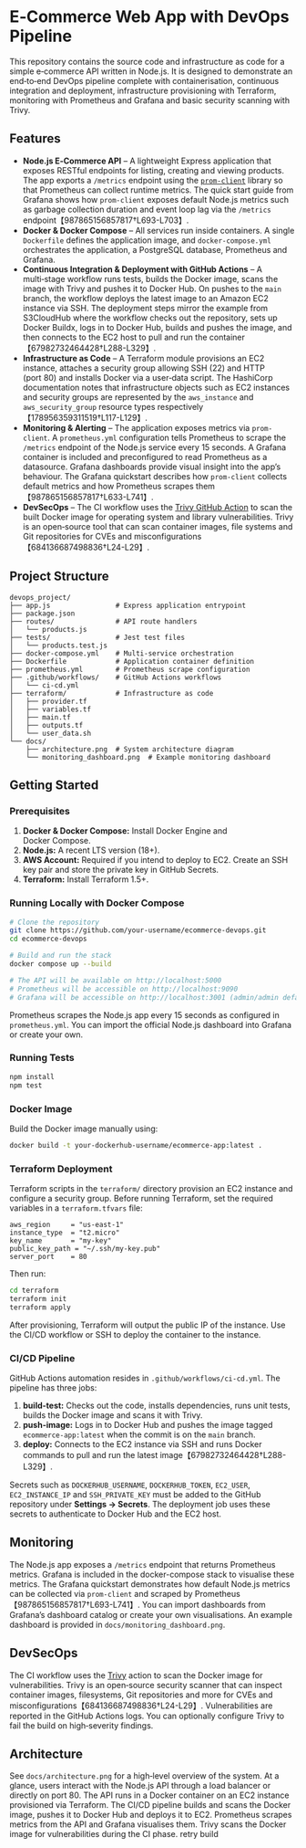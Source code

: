 # E‑Commerce Web App with DevOps Pipeline

This repository contains the source code and infrastructure as code for a simple
e‑commerce API written in Node.js.  It is designed to demonstrate an
end‑to‑end DevOps pipeline complete with containerisation, continuous
integration and deployment, infrastructure provisioning with Terraform,
monitoring with Prometheus and Grafana and basic security scanning with Trivy.

## Features

- **Node.js E‑Commerce API** – A lightweight Express application that exposes
  RESTful endpoints for listing, creating and viewing products.  The app
  exports a `/metrics` endpoint using the [`prom-client`](https://github.com/siimon/prom-client)
  library so that Prometheus can collect runtime metrics.  The quick start
  guide from Grafana shows how `prom-client` exposes default Node.js metrics
  such as garbage collection duration and event loop lag via the `/metrics`
  endpoint【987865156857817†L693-L703】.
- **Docker & Docker Compose** – All services run inside containers.  A
  single `Dockerfile` defines the application image, and `docker‑compose.yml`
  orchestrates the application, a PostgreSQL database, Prometheus and Grafana.
- **Continuous Integration & Deployment with GitHub Actions** – A multi‑stage
  workflow runs tests, builds the Docker image, scans the image with Trivy and
  pushes it to Docker Hub.  On pushes to the `main` branch, the workflow
  deploys the latest image to an Amazon EC2 instance via SSH.  The
  deployment steps mirror the example from S3CloudHub where the workflow
  checks out the repository, sets up Docker Buildx, logs in to Docker Hub,
  builds and pushes the image, and then connects to the EC2 host to pull and
  run the container【67982732464428†L288-L329】.
- **Infrastructure as Code** – A Terraform module provisions an EC2 instance,
  attaches a security group allowing SSH (22) and HTTP (port 80) and
  installs Docker via a user‑data script.  The HashiCorp documentation notes
  that infrastructure objects such as EC2 instances and security groups are
  represented by the `aws_instance` and `aws_security_group` resource types
  respectively【178956359311519†L117-L129】.
- **Monitoring & Alerting** – The application exposes metrics via
  `prom-client`.  A `prometheus.yml` configuration tells Prometheus to
  scrape the `/metrics` endpoint of the Node.js service every 15 seconds.  A
  Grafana container is included and preconfigured to read Prometheus as a
  datasource.  Grafana dashboards provide visual insight into the app’s
  behaviour.  The Grafana quickstart describes how `prom-client` collects
  default metrics and how Prometheus scrapes them【987865156857817†L633-L741】.
- **DevSecOps** – The CI workflow uses the [Trivy GitHub Action](https://github.com/aquasecurity/trivy-action)
  to scan the built Docker image for operating system and library
  vulnerabilities.  Trivy is an open‑source tool that can scan container
  images, file systems and Git repositories for CVEs and misconfigurations
  【684136687498836†L24-L29】.

## Project Structure

```
devops_project/
├── app.js                # Express application entrypoint
├── package.json
├── routes/               # API route handlers
│   └── products.js
├── tests/                # Jest test files
│   └── products.test.js
├── docker-compose.yml    # Multi‑service orchestration
├── Dockerfile            # Application container definition
├── prometheus.yml        # Prometheus scrape configuration
├── .github/workflows/    # GitHub Actions workflows
│   └── ci-cd.yml
├── terraform/            # Infrastructure as code
│   ├── provider.tf
│   ├── variables.tf
│   ├── main.tf
│   ├── outputs.tf
│   └── user_data.sh
└── docs/
    ├── architecture.png  # System architecture diagram
    └── monitoring_dashboard.png  # Example monitoring dashboard
```

## Getting Started

### Prerequisites

1. **Docker & Docker Compose:** Install Docker Engine and Docker Compose.
2. **Node.js:** A recent LTS version (18+).
3. **AWS Account:** Required if you intend to deploy to EC2.  Create an
   SSH key pair and store the private key in GitHub Secrets.
4. **Terraform:** Install Terraform 1.5+.

### Running Locally with Docker Compose

```bash
# Clone the repository
git clone https://github.com/your‑username/ecommerce-devops.git
cd ecommerce-devops

# Build and run the stack
docker compose up --build

# The API will be available on http://localhost:5000
# Prometheus will be accessible on http://localhost:9090
# Grafana will be accessible on http://localhost:3001 (admin/admin default login)
```

Prometheus scrapes the Node.js app every 15 seconds as configured in
`prometheus.yml`.  You can import the official Node.js dashboard into
Grafana or create your own.

### Running Tests

```bash
npm install
npm test
```

### Docker Image

Build the Docker image manually using:

```bash
docker build -t your‑dockerhub‑username/ecommerce-app:latest .
```

### Terraform Deployment

Terraform scripts in the `terraform/` directory provision an EC2 instance and
configure a security group.  Before running Terraform, set the required
variables in a `terraform.tfvars` file:

```hcl
aws_region     = "us-east-1"
instance_type  = "t2.micro"
key_name       = "my-key"
public_key_path = "~/.ssh/my-key.pub"
server_port    = 80
```

Then run:

```bash
cd terraform
terraform init
terraform apply
```

After provisioning, Terraform will output the public IP of the instance.  Use
the CI/CD workflow or SSH to deploy the container to the instance.

### CI/CD Pipeline

GitHub Actions automation resides in `.github/workflows/ci-cd.yml`.  The
pipeline has three jobs:

1. **build-test:** Checks out the code, installs dependencies, runs unit tests,
   builds the Docker image and scans it with Trivy.
2. **push-image:** Logs in to Docker Hub and pushes the image tagged
   `ecommerce-app:latest` when the commit is on the `main` branch.
3. **deploy:** Connects to the EC2 instance via SSH and runs Docker commands
   to pull and run the latest image【67982732464428†L288-L329】.

Secrets such as `DOCKERHUB_USERNAME`, `DOCKERHUB_TOKEN`, `EC2_USER`,
`EC2_INSTANCE_IP` and `SSH_PRIVATE_KEY` must be added to the GitHub
repository under **Settings → Secrets**.  The deployment job uses these
secrets to authenticate to Docker Hub and the EC2 host.

## Monitoring

The Node.js app exposes a `/metrics` endpoint that returns Prometheus metrics.
Grafana is included in the docker-compose stack to visualise these metrics.
The Grafana quickstart demonstrates how default Node.js metrics can be
collected via `prom-client` and scraped by Prometheus【987865156857817†L693-L741】.
You can import dashboards from Grafana’s dashboard catalog or create your own
visualisations.  An example dashboard is provided in `docs/monitoring_dashboard.png`.

## DevSecOps

The CI workflow uses the [Trivy](https://github.com/aquasecurity/trivy) action
to scan the Docker image for vulnerabilities.  Trivy is an open‑source
security scanner that can inspect container images, filesystems, Git
repositories and more for CVEs and misconfigurations【684136687498836†L24-L29】.
Vulnerabilities are reported in the GitHub Actions logs.  You can optionally
configure Trivy to fail the build on high‑severity findings.

## Architecture

See `docs/architecture.png` for a high‑level overview of the system.  At a
glance, users interact with the Node.js API through a load balancer or
directly on port 80.  The API runs in a Docker container on an EC2 instance
provisioned via Terraform.  The CI/CD pipeline builds and scans the Docker
image, pushes it to Docker Hub and deploys it to EC2.  Prometheus scrapes
metrics from the API and Grafana visualises them.  Trivy scans the Docker
image for vulnerabilities during the CI phase.
retry build
